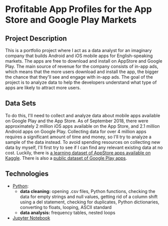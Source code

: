 # Profitable App Profiles for the App Store and Google Play Markets

## Project Description

This is a portfolio project where I act as a data analyst for an imaginary company that builds Android and iOS mobile apps for English-speaking markets. The apps are free to download and install on AppStore and Google Play. The main source of revenue for the company consists of in-app ads, which means that the more users download and install the app, the bigger the chance that they'll see and engage with in-app ads. The goal of the project is to analyze data to help the developers understand what type of apps are likely to attract more users. 

## Data Sets

To do this, I'll need to collect and analyze data about mobile apps available on Google Play and the App Store. As of September 2018, there were approximately 2 million iOS apps available on the App Store, and 2.1 million Android apps on Google Play. Collecting data for over 4 million apps requires a significant amount of time and money, so I'll try to analyze a sample of the data instead. To avoid spending resources on collecting new data by myself, I'll first try to see if I can find any relevant existing data at no cost. Luckily, there is [a learning dataset of AppStore apps available on Kaggle](tab:https://www.kaggle.com/datasets/ramamet4/app-store-apple-data-set-10k-apps). There is also a [public dataset of Google Play apps](tab:https://www.kaggle.com/datasets/lava18/google-play-store-apps). 

## Technologies
* [Python](https://www.python.org):
  * **data cleaning:** opening .csv files, Python functions, checking the data for empty strings and null values, getting rid of a column shift using a del statement, checking for duplicates, Python dictionaries, converting to floats, looping, ASCII standard
  * **data analysis:** frequency tables, nested loops 
* [Jupyter Notebook](https://jupyter.org)
